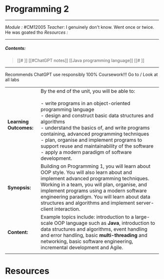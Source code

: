 # Programming 2 
---

*Module :* #CM12005
*Teacher*:  I genuinely don't know. Went once or twice. He was goated tho
*Resources :*

---
##### Contents: 
> [[# ]]  [[#ChatGPT notes]]
> [[Java programming language]]
> [[# ]]
> 
---

Recommends ChatGPT use responsibly 
100% Coursework!!! Go to / Look at all labs  


|  |  |
| ---- | ---- |
| **Learning Outcomes:** | By the end of the unit, you will be able to: <br><br>- write programs in an object-oriented programming language<br>- design and construct basic data structures and algorithms<br>- understand the basics of, and write programs containing, advanced programming techniques<br>- plan, organise and implement programs to support reuse and maintainability of the software<br>- apply a modern paradigm of software development.<br> |
| **Synopsis:** | Building on Programming 1, you will learn about OOP style. You will also learn about and implement advanced programming techniques. Working in a team, you will plan, organise, and implement programs using a modern software engineering paradigm. You will learn about data structures and algorithms and implement server-client interaction. |
| **Content:** | Example topics include: introduction to a large-scale OOP language such as **Java**, introduction to data structures and algorithms, event handling and error handling, basic **multi-threading** and networking, basic software engineering, incremental development and Agile. |
|  |  |


# Resources 
